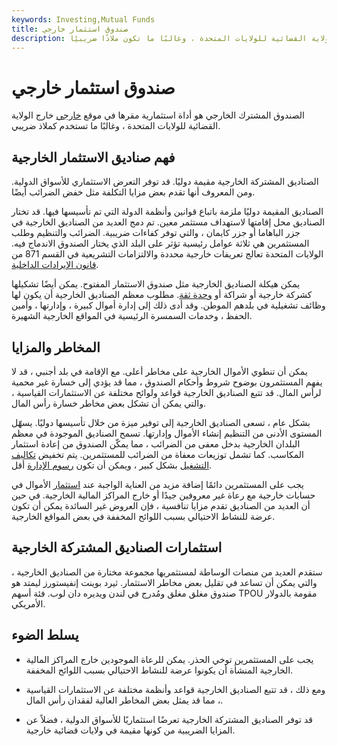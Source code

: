```yaml
---
keywords: Investing,Mutual Funds
title: صندوق استثمار خارجي
description: الصندوق المشترك الخارجي هو أداة استثمارية مقرها في موقع خارجي خارج الولاية القضائية للولايات المتحدة ، وغالبًا ما تكون ملاذًا ضريبيًا.
---
```


# صندوق استثمار خارجي
الصندوق المشترك الخارجي هو أداة استثمارية مقرها في موقع [خارجي](/offshore) خارج الولاية القضائية للولايات المتحدة ، وغالبًا ما تستخدم كملاذ ضريبي.

## فهم صناديق الاستثمار الخارجية

الصناديق المشتركة الخارجية مقيمة دوليًا. قد توفر التعرض الاستثماري للأسواق الدولية. ومن المعروف أنها تقدم بعض مزايا التكلفة مثل خفض الضرائب أيضًا.

الصناديق المقيمة دوليًا ملزمة باتباع قوانين وأنظمة الدولة التي تم تأسيسها فيها. قد تختار الصناديق محل إقامتها لاستهداف مستثمر معين. تم دمج العديد من الصناديق الخارجية في جزر الباهاما أو جزر كايمان ، والتي توفر كفاءات ضريبية. الضرائب والتنظيم وطلب المستثمرين هي ثلاثة عوامل رئيسية تؤثر على البلد الذي يختار الصندوق الاندماج فيه. الولايات المتحدة تعالج تعريفات خارجية محددة والالتزامات التشريعية في القسم 871 من [قانون الإيرادات الداخلية](/internal-revenue-code).

يمكن هيكلة الصناديق الخارجية مثل صندوق الاستثمار المفتوح. يمكن أيضًا تشكيلها كشركة خارجية أو شراكة أو [وحدة ثقة](/unittrust). مطلوب معظم الصناديق الخارجية أن يكون لها وظائف تشغيلية في بلدهم الموطن. وقد أدى ذلك إلى إدارة أموال كبيرة ، وإدارتها ، وأمين الحفظ ، وخدمات السمسرة الرئيسية في المواقع الخارجية الشهيرة.

## المخاطر والمزايا

يمكن أن تنطوي الأموال الخارجية على مخاطر أعلى. مع الإقامة في بلد أجنبي ، قد لا يفهم المستثمرون بوضوح شروط وأحكام الصندوق ، مما قد يؤدي إلى خسارة غير محمية لرأس المال. قد تتبع الصناديق الخارجية قواعد ولوائح مختلفة عن الاستثمارات القياسية ، والتي يمكن أن تشكل بعض مخاطر خسارة رأس المال.

بشكل عام ، تسعى الصناديق الخارجية إلى توفير ميزة من خلال تأسيسها دوليًا. يسهّل المستوى الأدنى من التنظيم إنشاء الأموال وإدارتها. تسمح الصناديق الموجودة في معظم البلدان الخارجية بدخل معفى من الضرائب ، مما يمكّن الصندوق من إعادة استثمار المكاسب. كما تشمل توزيعات معفاة من الضرائب للمستثمرين. يتم تخفيض [تكاليف التشغيل](/operating-cost) بشكل كبير ، ويمكن أن تكون [رسوم الإدارة](/managementfee) أقل.

يجب على المستثمرين دائمًا إضافة مزيد من العناية الواجبة عند [استثمار](/investing) الأموال في حسابات خارجية مع رعاة غير معروفين جيدًا أو خارج المراكز المالية الخارجية. في حين أن العديد من الصناديق تقدم مزايا تنافسية ، فإن العروض غير السائدة يمكن أن تكون عرضة للنشاط الاحتيالي بسبب اللوائح المخففة في بعض المواقع الخارجية.

## استثمارات الصناديق المشتركة الخارجية

ستقدم العديد من منصات الوساطة لمستثمريها مجموعة مختارة من الصناديق الخارجية ، والتي يمكن أن تساعد في تقليل بعض مخاطر الاستثمار. ثيرد بوينت إنفيستورز ليمتد هو صندوق مغلق مغلق ومُدرج في لندن ويديره دان لوب. فئة أسهم TPOU مقومة بالدولار الأمريكي.

## يسلط الضوء

- يجب على المستثمرين توخي الحذر. يمكن للرعاة الموجودين خارج المراكز المالية الخارجية المنشأة أن يكونوا عرضة للنشاط الاحتيالي بسبب اللوائح المخففة.

- ومع ذلك ، قد تتبع الصناديق الخارجية قواعد وأنظمة مختلفة عن الاستثمارات القياسية ، مما قد يمثل بعض المخاطر العالية لفقدان رأس المال.

- قد توفر الصناديق المشتركة الخارجية تعرضًا استثماريًا للأسواق الدولية ، فضلاً عن المزايا الضريبية من كونها مقيمة في ولايات قضائية خارجية.

